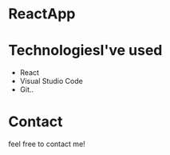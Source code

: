 # ReactApp

# TechnologiesI've used

- React
- Visual Studio Code
- Git..

# Contact

feel free to contact me!
